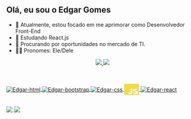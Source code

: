  ## Olá, eu sou o Edgar Gomes

- 🔭  Atualmente, estou focado em me aprimorar como Desenvolvedor Front-End
- 🌱 Estudando React.js
- 💼 Procurando por oportunidades no mercado de TI.
- 👦🏿 Pronomes: Ele/Dele
<div align="center">
  <a href="https://github.com/edgarffgomes">
  <img height="180em" src="https://github-readme-stats.vercel.app/api?username=edgarffgomes&show_icons=true&theme=tokyonight&include_all_commits=true&count_private=true"/>
  <img height="180em" src="https://github-readme-stats.vercel.app/api/top-langs/?username=edgarffgomes&layout=compact&langs_count=7&theme=tokyonight"/>
</div>
  
  ##
  
  <div style="display: inline_block"><br>
    <img align="center" alt="Edgar-html" height="30" width="40" src="https://cdn.jsdelivr.net/gh/devicons/devicon/icons/html5/html5-original.svg" />
    <img align="center" alt="Edgar-bootstrap" height="40" width="40" src="https://cdn.jsdelivr.net/gh/devicons/devicon/icons/bootstrap/bootstrap-original.svg" />
    <img align="center" alt="Edgar-css" height="30" width="40" src="https://cdn.jsdelivr.net/gh/devicons/devicon/icons/css3/css3-original.svg" />
    <img align="center" alt="Edgar-Js" height="30" width="40" src="https://raw.githubusercontent.com/devicons/devicon/master/icons/javascript/javascript-plain.svg">
    <img align="center" alt="Edgar-react" height="30" width="40" src="https://cdn.jsdelivr.net/gh/devicons/devicon/icons/react/react-original.svg" />  
</div>
  
  ##
  
  <div>
  <a href = "mailto:edgar.profissional@gmail.com"><img src="https://img.shields.io/badge/-Gmail-%23333?style=for-the-badge&logo=gmail&logoColor=white" target="_blank"></a>
  <a href="https://www.linkedin.com/in/edgar-gomes-678b61163/" target="_blank"><img src="https://img.shields.io/badge/-LinkedIn-%230077B5?style=for-the-badge&logo=linkedin&logoColor=white" target="_blank"></a> 
  </div>

